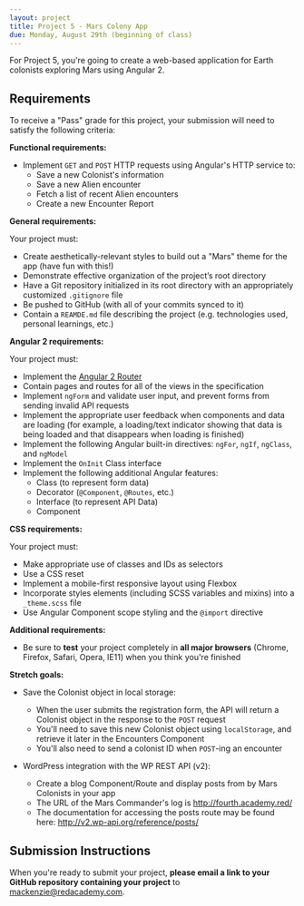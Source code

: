 ```yaml
---
layout: project
title: Project 5 - Mars Colony App
due: Monday, August 29th (beginning of class)
---
```


For Project 5, you're going to create a web-based application for Earth colonists exploring Mars using Angular 2.

## Requirements

To receive a "Pass" grade for this project, your submission will need to satisfy the following criteria:

**Functional requirements:**

- Implement `GET` and `POST` HTTP requests using Angular's HTTP service to:
	- Save a new Colonist's information
	- Save a new Alien encounter
	- Fetch a list of recent Alien encounters
	- Create a new Encounter Report

**General requirements:**

Your project must:

- Create aesthetically-relevant styles to build out a "Mars" theme for the app (have fun with this!)
- Demonstrate effective organization of the project’s root directory
- Have a Git repository initialized in its root directory with an appropriately customized `.gitignore` file
- Be pushed to GitHub (with all of your commits synced to it)
- Contain a `REAMDE.md` file describing the project (e.g. technologies used, personal learnings, etc.)

**Angular 2 requirements:**

Your project must:

- Implement the [Angular 2 Router](https://angular.io/docs/ts/latest/guide/router.html)
- Contain pages and routes for all of the views in the specification
- Implement `ngForm` and validate user input, and prevent forms from sending invalid API requests
- Implement the appropriate user feedback when components and data are loading (for example, a loading/text indicator showing that data is being loaded and that disappears when loading is finished)
- Implement the following Angular built-in directives: `ngFor`, `ngIf`, `ngClass`, and `ngModel`
- Implement the `OnInit` Class interface
- Implement the following additional Angular features:
	- Class (to represent form data)
	- Decorator (`@Component`, `@Routes`, etc.)
	- Interface (to represent API Data)
	- Component

**CSS requirements:**

Your project must:

- Make appropriate use of classes and IDs as selectors
- Use a CSS reset
- Implement a mobile-first responsive layout using Flexbox
- Incorporate styles elements (including SCSS variables and mixins) into a `_theme.scss` file
- Use Angular Component scope styling and the `@import` directive

**Additional requirements:**

- Be sure to **test** your project completely in **all major browsers** (Chrome, Firefox, Safari, Opera, IE11) when you think you're finished

**Stretch goals:**

- Save the Colonist object in local storage:
	- When the user submits the registration form, the API will return a Colonist object in the response to the `POST` request
	- You'll need to save this new Colonist object using `localStorage`, and retrieve it later in the Encounters Component
	- You'll also need to send a colonist ID when `POST`-ing an encounter

- WordPress integration with the WP REST API (v2):
	- Create a blog Component/Route and display posts from by Mars Colonists in your app
	- The URL of the Mars Commander's log is http://fourth.academy.red/
	- The documentation for accessing the posts route may be found here: http://v2.wp-api.org/reference/posts/

## Submission Instructions

When you're ready to submit your project, **please email a link to your GitHub repository containing your project** to [mackenzie@redacademy.com](mailto:mackenzie@redacademy.com).
